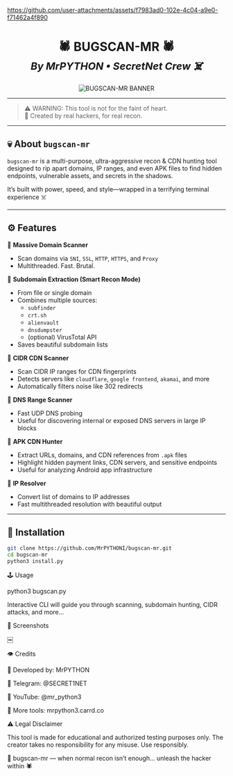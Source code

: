 

https://github.com/user-attachments/assets/f7983ad0-102e-4c04-a9e0-f71462a4f890

<h1 align="center">
  🕷️ BUGSCAN-MR 🕷️<br>
  <sub><i>By MrPYTHON • SecretNet Crew ☠️</i></sub>
</h1>

<p align="center">
  <img src="https://raw.githubusercontent.com/MrPYTHONI/bugscan-mr/main/banner.png" alt="BUGSCAN-MR BANNER" />
</p>

---

> ⚠️ WARNING: This tool is not for the faint of heart.  
> 🧠 Created by real hackers, for real recon.

---

## 💀 About `bugscan-mr`

`bugscan-mr` is a multi-purpose, ultra-aggressive recon & CDN hunting tool designed to rip apart domains, IP ranges, and even APK files to find hidden endpoints, vulnerable assets, and secrets in the shadows.

It’s built with power, speed, and style—wrapped in a terrifying terminal experience ☠️

---

## ⚙️ Features

🧠 **Massive Domain Scanner**  
- Scan domains via `SNI`, `SSL`, `HTTP`, `HTTPS`, and `Proxy`  
- Multithreaded. Fast. Brutal.

🧠 **Subdomain Extraction (Smart Recon Mode)**  
- From file or single domain  
- Combines multiple sources:  
  - `subfinder`  
  - `crt.sh`  
  - `alienvault`  
  - `dnsdumpster`  
  - (optional) VirusTotal API  
- Saves beautiful subdomain lists

🧠 **CIDR CDN Scanner**  
- Scan CIDR IP ranges for CDN fingerprints  
- Detects servers like `cloudflare`, `google frontend`, `akamai`, and more  
- Automatically filters noise like 302 redirects

🧠 **DNS Range Scanner**  
- Fast UDP DNS probing  
- Useful for discovering internal or exposed DNS servers in large IP blocks

🧠 **APK CDN Hunter**  
- Extract URLs, domains, and CDN references from `.apk` files  
- Highlight hidden payment links, CDN servers, and sensitive endpoints  
- Useful for analyzing Android app infrastructure

🧠 **IP Resolver**  
- Convert list of domains to IP addresses  
- Fast multithreaded resolution with beautiful output

---

## 🧪 Installation

```bash
git clone https://github.com/MrPYTHONI/bugscan-mr.git
cd bugscan-mr
python3 install.py
```



🕹️ Usage

python3 bugscan.py 

Interactive CLI will guide you through scanning, subdomain hunting, CIDR attacks, and more...

🧠 Screenshots

￼ 

👁️ Credits

🧠 Developed by: MrPYTHON

🔗 Telegram: @SECRET1NET

🎥 YouTube: @mr_python3

📜 More tools: mrpython3.carrd.co

⚠️ Legal Disclaimer

This tool is made for educational and authorized testing purposes only.
The creator takes no responsibility for any misuse. Use responsibly.

🧠 bugscan-mr — when normal recon isn’t enough... unleash the hacker within 🕷️

